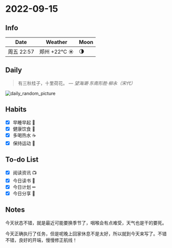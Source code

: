 # 2022-09-15

## Info

| Date           | Weather      | Moon |
| -------------- | ------------ | ---- |
| 周五 22:57 | 郑州 +22°C ☀️   | 🌗 |

## Daily

> 有三秋桂子，十里荷花。
> — *望海潮·东南形胜·柳永（宋代）*

![daily_random_picture](https://images.unsplash.com/photo-1506773090264-ac0b07293a64?crop=entropy&cs=tinysrgb&fit=crop&fm=jpg&h=1080&ixid=MnwxfDB8MXxyYW5kb218MHx8bW91bnRhaW4sd2F0ZXIsbGFuZHNjYXBlLGdhbGF4eSxjaXR5fHx8fHx8MTY2MzM0MDI1Mg&ixlib=rb-1.2.1&q=80&utm_campaign=api-credit&utm_medium=referral&utm_source=unsplash_source&w=1920)

## Habits

- [x] 早睡早起 🌃
- [x] 健康饮食 🥗
- [x] 多喝热水 ☕️
- [x] 保持运动 💪

## To-do List

- [x] 阅读资讯 📺
- [x] 今日读书 📖
- [x] 今日计划 ✏
- [x] 今日分享 📌

## Notes

今天状态不错，就是最近可能要换季节了，咽喉会有点难受，天气也是干的要死。

今天正确执行了任务，但是呢晚上回家休息不是太好，所以就到今天来写了。不错不错，良好的开端，慢慢修正航线！


